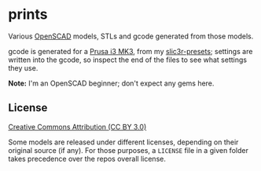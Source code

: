 # prints

Various [OpenSCAD][] models, STLs and gcode generated from those models.

gcode is generated for a [Prusa i3 MK3][i3], from my [slic3r-presets][];
settings are written into the gcode, so inspect the end of the files to see what
settings they use.

**Note:** I'm an OpenSCAD beginner; don't expect any gems here.

## License

[Creative Commons Attribution (CC BY 3.0)](https://creativecommons.org/licenses/by/3.0/)

Some models are released under different licenses, depending on their original
source (if any). For those purposes, a `LICENSE` file in a given folder takes
precedence over the repos overall license.

[OpenSCAD]: https://www.openscad.org/
[i3]: https://www.prusa3d.com/original-prusa-i3-mk3/
[slic3r-presets]: https://github.com/fardog/slic3r-presets/
